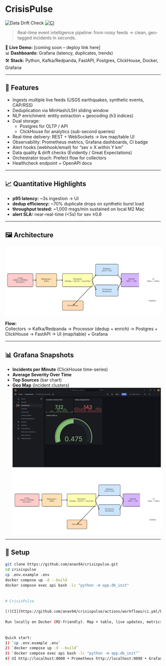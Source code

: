 # CrisisPulse
![Data Drift Check](https://github.com/anav94/crisispulse/actions/workflows/drift.yml/badge.svg)
[![CI](https://github.com/anav94/crisispulse/actions/workflows/ci.yml/badge.svg?branch=master)](https://github.com/anav94/crisispulse/actions/workflows/ci.yml)

> Real-time event intelligence pipeline: from noisy feeds → clean, geo-tagged incidents in seconds.

🔗 **Live Demo:** [coming soon – deploy link here]  
📊 **Dashboards:** Grafana (latency, duplicates, trends)  
🛠️ **Stack:** Python, Kafka/Redpanda, FastAPI, Postgres, ClickHouse, Docker, Grafana

---

## 🚀 Features

- Ingests multiple live feeds (USGS earthquakes, synthetic events, CAP/RSS)
- Deduplication via MinHash/LSH sliding window
- NLP enrichment: entity extraction + geocoding (h3 indices)
- Dual storage:  
  - Postgres for OLTP / API  
  - ClickHouse for analytics (sub-second queries)
- Real-time delivery: REST + WebSockets → live map/table UI
- Observability: Prometheus metrics, Grafana dashboards, CI badge
- Alert hooks (webhook/email) for “sev ≥ X within Y km”
- Data quality & drift checks (Evidently / Great Expectations)
- Orchestrator touch: Prefect flow for collectors
- Healthcheck endpoint + OpenAPI docs

---

## 📈 Quantitative Highlights

- **p95 latency:** ~3s ingestion → UI  
- **dedup efficiency:** ~70% duplicate drops on synthetic burst load  
- **throughput tested:** ~1,000 msgs/min sustained on local M2 Mac  
- **alert SLA:** near-real-time (<5s) for sev ≥0.8

---

## 🖼️ Architecture

![Architecture Diagram](docs/architecture.png)

**Flow:**  
Collectors → Kafka/Redpanda → Processor (dedup + enrich) → Postgres + ClickHouse → FastAPI → UI (map/table) + Grafana

---

## 📊 Grafana Snapshots

- **Incidents per Minute** (ClickHouse time-series)  
- **Average Severity Over Time**  
- **Top Sources** (bar chart)  
- **Geo Map** (incident clusters)
![Dashboard Overview](docs/dashboard_overview.png)![Architecture Diagram](docs/architecture.png)
---

## 🧩 Setup

```bash
git clone https://github.com/anav94/crisispulse.git
cd crisispulse
cp .env.example .env
docker compose up -d --build
docker compose exec api bash -lc "python -m app.db_init"


# CrisisPulse

[![CI](https://github.com/anav94/crisispulse/actions/workflows/ci.yml/badge.svg)](https://github.com/anav94/crisispulse/actions/workflows/ci.yml)

Run locally on Docker (M2-friendly). Map + table, live updates, metrics.


Quick start:
1) `cp .env.example .env`
2) `docker compose up -d --build`
3) `docker compose exec api bash -lc "python -m app.db_init"`
4) UI http://localhost:8000 • Prometheus http://localhost:9090 • Grafana http://localhost:3000 (admin/admin)
